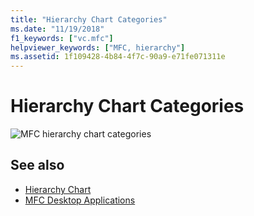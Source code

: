 ```yaml
---
title: "Hierarchy Chart Categories"
ms.date: "11/19/2018"
f1_keywords: ["vc.mfc"]
helpviewer_keywords: ["MFC, hierarchy"]
ms.assetid: 1f109428-4b84-4f7c-90a9-e71fe071311e
---
```

# Hierarchy Chart Categories

![MFC hierarchy chart categories](../mfc/media/vc369r1.png "MFC hierarchy chart categories")

## See also

- [Hierarchy Chart](../mfc/hierarchy-chart.md)
- [MFC Desktop Applications](../mfc/mfc-desktop-applications.md)
